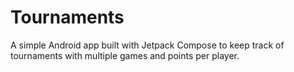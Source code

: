 # Tournaments

A simple Android app built with Jetpack Compose to keep track of tournaments with multiple games and points per player.
